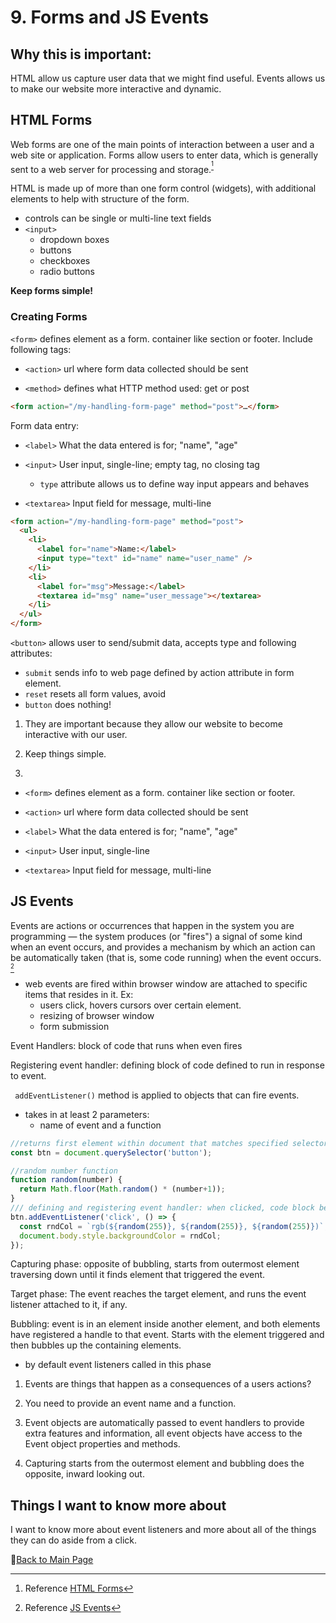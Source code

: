 # 9. Forms and JS Events

## Why this is important:

HTML allow us capture user data that we might find useful. Events allows us to make our website more interactive and dynamic. 

## HTML Forms

Web forms are one of the main points of interaction between a user and a web site or application. Forms allow users to enter data, which is generally sent to a web server for processing and storage.<sup>[^1]</sup>

HTML is made up of more than one form control (widgets), with additional elements to help with structure of the form. 

- controls can be single or multi-line text fields
- ```<input>```
  - dropdown boxes
  - buttons
  - checkboxes
  - radio buttons

**Keep forms simple!**

### Creating Forms

```<form>``` defines element as a form. container like section or footer. Include following tags:

- ```<action>``` url where form data collected should be sent

- ```<method>``` defines what HTTP method used: get or post

```HTML
<form action="/my-handling-form-page" method="post">…</form>
```

Form data entry:

- ```<label>``` What the data entered is for; "name", "age"
- ```<input>``` User input, single-line; empty tag, no closing tag
  - ```type``` attribute allows us to define way
  input appears and behaves
  
- ```<textarea>``` Input field for message, multi-line

```HTML
<form action="/my-handling-form-page" method="post">
  <ul>
    <li>
      <label for="name">Name:</label>
      <input type="text" id="name" name="user_name" />
    </li>
    <li>
      <label for="msg">Message:</label>
      <textarea id="msg" name="user_message"></textarea>
    </li>
  </ul>
</form>
```

```<button>``` allows user to send/submit data, accepts type and following attributes:

- ```submit``` sends info to web page defined by action attribute in form element.
- ```reset``` resets all form values, avoid
- ```button``` does nothing!

1. They are important because they allow our website to become interactive with our user.

2. Keep things simple.

3. 
  - ```<form>``` defines element as a form. container like section or footer.
  - ```<action>``` url where form data collected should be sent
  - ```<label>``` What the data entered is for; "name", "age"
  - ```<input>``` User input, single-line

  - ```<textarea>``` Input field for message, multi-line

## JS Events

Events are actions or occurrences that happen in the system you are programming — the system produces (or "fires") a signal of some kind when an event occurs, and provides a mechanism by which an action can be automatically taken (that is, some code running) when the event occurs. <sup>[^2]</sup>

- web events are fired within browser window are attached to specific items that resides in it. Ex:
  - users click, hovers cursors over certain element.
  - resizing of browser window
  - form submission

Event Handlers: block of code that runs when even fires

Registering event handler: defining block of code defined to run in response to event.

``` addEventListener()``` method is applied to objects that can fire events.
  
- takes in at least 2 parameters:
  - name of event and a function

```JavaScript
//returns first element within document that matches specified selector: button
const btn = document.querySelector('button');

//random number function
function random(number) {
  return Math.floor(Math.random() * (number+1));
}
/// defining and registering event handler: when clicked, code block below runs
btn.addEventListener('click', () => {
  const rndCol = `rgb(${random(255)}, ${random(255)}, ${random(255)})`;
  document.body.style.backgroundColor = rndCol;
});

```

Capturing phase: opposite of bubbling, starts from outermost element traversing down until it finds element that triggered the event.

Target phase: The event reaches the target element, and runs the event listener attached to it, if any.

Bubbling: event is in an element inside another element, and both elements have registered a handle to that event. Starts with the element triggered and then bubbles up the containing elements.

- by default event listeners called in this phase

1. Events are things that happen as a consequences of a users actions?

2. You need to provide an event name and a function.

3. Event objects  are automatically passed to event handlers to provide extra features and information, all event objects have access to the Event object properties and methods.

4. Capturing starts from the outermost element and bubbling does the opposite, inward looking out.

## Things I want to know more about

I want to know more about event listeners and more about all of the things they can do aside from a click. 


[^1]: Reference [HTML Forms](https://developer.mozilla.org/en-US/docs/Learn/Forms/Your_first_form)

[^2]: Reference [JS Events](https://developer.mozilla.org/en-US/docs/Learn/JavaScript/Building_blocks/Events)

📔[Back to Main Page](README.md)